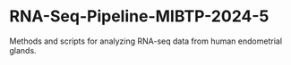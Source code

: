 # RNA-Seq-Pipeline-MIBTP-2024-5
Methods and scripts for analyzing RNA-seq data from human endometrial glands.
